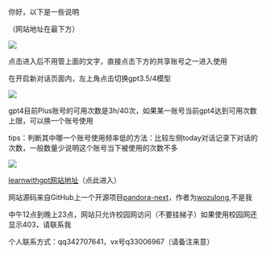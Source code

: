 你好，以下是一些说明

（网站地址在最下方）

![](https://pic.imgdb.cn/item/657eb68dc458853aefdd8717.png)

点击进入后不用管上面的文字，直接点击下方的共享账号之一进入使用

在开启新对话页面内，左上角点击切换gpt3.5/4模型

![](https://pic.imgdb.cn/item/657eb47dc458853aefd6037c.jpg)

gpt4目前Plus账号的可用次数是3h/40次，如果某一账号当前gpt4达到可用次数上限，可以换一个账号使用

tips：判断其中哪一个账号使用频率低的方法：比较左侧today对话记录下对话的次数，一般数量少说明这个账号当下被使用的次数不多

![](https://pic.imgdb.cn/item/657eb5f2c458853aefdb5f56.png)

[learnwithgpt网站地址](https://neu.learnwithgpt.club/shared.html)（点此进入）

网站源码来自GitHub上一个开源项目[pandora-next](https://github.com/pandora-next/deploy)，作者为[wozulong](https://github.com/wozulong),不是我

中午12点到晚上23点，网站只允许校园网访问（不要挂梯子）如果使用校园网还显示403，请联系我

个人联系方式：qq342707641，vx号q33006967（请备注来意）

